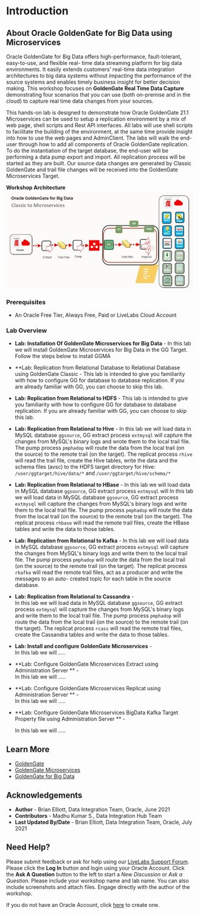 # Introduction

## About Oracle GoldenGate for Big Data using Microservices
Oracle GoldenGate for Big Data offers high-performance, fault-tolerant, easy-to-use, and flexible real- time data streaming platform for big data environments. It easily extends customers’ real-time data integration architectures to big data systems without impacting the performance of the source systems and enables timely business insight for better decision making. This workshop focuses on **GoldenGate Real Time Data Capture** demonstrating four scenarios that you can use (both on-premise and in the cloud) to capture real time data changes from your sources.

This hands-on lab is designed to demonstrate how Oracle GoldenGate 21.1 Microservices can be used to setup a replication environment by a mix of web page, shell scripts and Rest API interfaces. All labs will use shell scripts to facilitate the building of the environment, at the same time provide insight into how to use the web pages and AdminClient.
The labs will walk the end-user through how to add all components of Oracle GoldenGate replication. To do the instantiation of the target database, the end-user will be performing a data pump export and import. All replication process will be started as they are built. Our source data changes are generated by Classic GoldenGate and trail file changes will be received into the GoldenGate Microservices Target.

**Workshop Architecture**
    ![](./images/classic_ggma.png " ")

### Prerequisites
* An Oracle Free Tier, Always Free, Paid or LiveLabs Cloud Account

### Lab Overview

- **Lab: Installation Of GoldenGate Microservices for Big Data** -
    In this lab we will install GoldenGate Microservices for Big Data in the GG Target. Follow the steps below to install GGMA

- **Lab: Replication from Relational Database to Relational Database using GoldenGate Classic -
    This lab is intended to give you familiarity with how to configure GG for database to database replication. If you are already familiar with GG, you can choose to skip this lab.

- **Lab: Replication from Relational to HDFS** -
    This lab is intended to give you familiarity with how to configure GG for database to database replication. If you are already familiar with GG, you can choose to skip this lab.

- **Lab: Replication from Relational to Hive** -
    In this lab we will load data in MySQL database `ggsource`, GG extract process `extmysql` will capture the changes from MySQL's binary logs and wrote them to the local trail file. The pump process `pmphadop` will route the data from the local trail (on the source) to the remote trail (on the target). The replicat
    process `rhive` will read the trail file, create the Hive tables, write the data and the schema files (avsc) to the HDFS target directory for Hive:` /user/ggtarget/hive/data/*` and `/user/ggtarget/hive/schema/*`

- **Lab: Replication from Relational to HBase** -
    In this lab we will load data in MySQL database `ggsource`, GG extract process `extmysql` will In this lab we will load data in MySQL database `ggsource`, GG extract process `extmysql` will capture the changes from MySQL's binary logs and write them to the local trail file. The pump process `pmphadop` will route the data from the local trail (on the source) to the remote trail (on the target). The replicat process `rhbase` will read the remote trail files, create the HBase tables and write the data to those tables.

- **Lab: Replication from Relational to Kafka** -
    In this lab we will load data in MySQL database `ggsource`, GG extract process `extmysql` will capture the changes from MySQL's binary logs and write them to the local trail file. The pump process `pmphadop` will route the data from the local trail (on the source) to the remote trail (on the target). The replicat process `rkafka` will read the remote trail files, act as a producer and write the messages to an auto- created topic for each table in the source database.

- **Lab: Replication from Relational to Cassandra** -  
    In this lab we will load data in MySQL database `ggsource`, GG extract process `extmysql` will capture the changes from MySQL's binary logs and write them to the local trail file. The pump process `pmphadop` will route the data from the local trail (on the source) to the remote trail (on the target). The replicat process `rcass` will read the remote trail files, create the Cassandra tables and write the data to those tables.

- **Lab: Install and configure GoldenGate Microservices** -  
    In this lab we will .....

- **Lab: Configure GoldenGate Microservices Extract using Administration Server ** -  
    In this lab we will .....

- **Lab: Configure GoldenGate Microservices Replicat using Administration Server ** -  
    In this lab we will .....

- **Lab: Configure GoldenGate Microservices BigData Kafka Target Property file using Administration Server ** -

    In this lab we will .....


## Learn More

* [GoldenGate](https://www.oracle.com/middleware/data-integration/goldengate/")
* [GoldenGate Microservices](https://www.oracle.com/middleware/data-integration/goldengate/")
* [GoldenGate for Big Data](https://www.oracle.com/middleware/data-integration/goldengate/big-data/")

## Acknowledgements
* **Author** - Brian Elliott, Data Integration Team, Oracle, June 2021
* **Contributors** - Madhu Kumar S., Data Integration Hub Team
* **Last Updated By/Date** - Brian Elliott, Data Integration Team, Oracle, July 2021
## Need Help?
Please submit feedback or ask for help using our [LiveLabs Support Forum](https://community.oracle.com/tech/developers/categories/goldengate-on-premises). Please click the **Log In** button and login using your Oracle Account. Click the **Ask A Question** button to the left to start a *New Discussion* or *Ask a Question*.  Please include your workshop name and lab name.  You can also include screenshots and attach files.  Engage directly with the author of the workshop.

If you do not have an Oracle Account, click [here](https://profile.oracle.com/myprofile/account/create-account.jspx) to create one.
